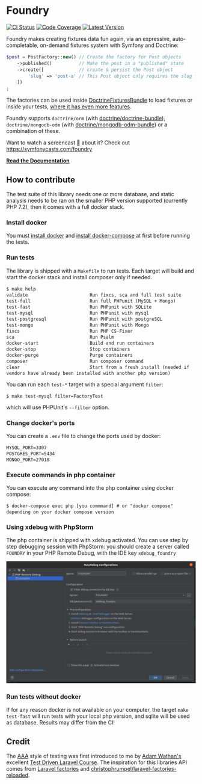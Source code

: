 # Foundry

[![CI Status](https://github.com/zenstruck/foundry/workflows/CI/badge.svg)](https://github.com/zenstruck/foundry/actions?query=workflow%3ACI)
[![Code Coverage](https://codecov.io/gh/zenstruck/foundry/branch/master/graph/badge.svg?token=77JIFYSUC5)](https://codecov.io/gh/zenstruck/foundry)
[![Latest Version](https://img.shields.io/packagist/v/zenstruck/foundry.svg)](https://packagist.org/packages/zenstruck/foundry)

Foundry makes creating fixtures data fun again, via an expressive, auto-completable, on-demand fixtures system with
Symfony and Doctrine:

```php
$post = PostFactory::new() // Create the factory for Post objects
    ->published()          // Make the post in a "published" state
    ->create([             // create & persist the Post object
        'slug' => 'post-a' // This Post object only requires the slug field - all other fields are random data
    ])
;
```

The factories can be used inside [DoctrineFixturesBundle](https://symfony.com/bundles/DoctrineFixturesBundle/current/index.html)
to load fixtures or inside your tests, [where it has even more features](https://symfony.com/bundles/ZenstruckFoundryBundle/current/index.html#using-in-your-tests).

Foundry supports `doctrine/orm` (with [doctrine/doctrine-bundle](https://github.com/doctrine/doctrinebundle)),
`doctrine/mongodb-odm` (with [doctrine/mongodb-odm-bundle](https://github.com/doctrine/DoctrineMongoDBBundle))
or a combination of these.

Want to watch a screencast 🎥 about it? Check out https://symfonycasts.com/foundry

**[Read the Documentation](https://symfony.com/bundles/ZenstruckFoundryBundle/current/index.html)**

## How to contribute

The test suite of this library needs one or more database, and static analysis needs to be ran on the smaller PHP version
supported (currently PHP 7.2), then it comes with a full docker stack.

### Install docker

You must [install docker](https://docs.docker.com/engine/install/) and [install docker-compose](https://docs.docker.com/compose/install/)
at first before running the tests.

### Run tests

The library is shipped with a `Makefile` to run tests.
Each target will build and start the docker stack and install composer only if needed.

```shell
$ make help
validate                       Run fixcs, sca and full test suite
test-full                      Run full PHPunit (MySQL + Mongo)
test-fast                      Run PHPunit with SQLite
test-mysql                     Run PHPunit with mysql
test-postgresql                Run PHPunit with postgreSQL
test-mongo                     Run PHPunit with Mongo
fixcs                          Run PHP CS-Fixer
sca                            Run Psalm
docker-start                   Build and run containers
docker-stop                    Stop containers
docker-purge                   Purge containers
composer                       Run composer command
clear                          Start from a fresh install (needed if vendors have already been installed with another php version)
```

You can run each `test-*` target with a special argument `filter`:
```shell
$ make test-mysql filter=FactoryTest
```

which will use PHPUnit's `--filter` option.

### Change docker's ports

You can create a `.env` file to change the ports used by docker:
```dotenv
MYSQL_PORT=3307
POSTGRES_PORT=5434
MONGO_PORT=27018
```

### Execute commands in php container

You can execute any command into the php container using docker compose:
```shell
$ docker-compose exec php [you commmand] # or "docker compose" depending on your docker compose version
```

### Using xdebug with PhpStorm

The php container is shipped with xdebug activated. You can use step by step debugging session with PhpStorm: you should
create a server called `FOUNDRY` in your PHP Remote Debug, with the IDE key `xdebug_foundry`

![PhpStorm with xdebug](docs/phpstorm-xdebug-config.png)

### Run tests without docker

If for any reason docker is not available on your computer, the target `make test-fast` will run tests with your local
php version, and sqlite will be used as database. Results may differ from the CI!

## Credit

The [AAA](https://www.thephilocoder.com/unit-testing-aaa-pattern/) style of testing was first introduced to me by
[Adam Wathan's](https://adamwathan.me/) excellent [Test Driven Laravel Course](https://course.testdrivenlaravel.com/).
The inspiration for this libraries API comes from [Laravel factories](https://laravel.com/docs/master/database-testing)
and [christophrumpel/laravel-factories-reloaded](https://github.com/christophrumpel/laravel-factories-reloaded).
